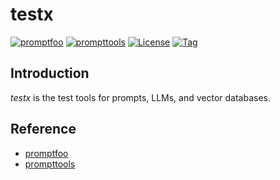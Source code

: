 # testx

[![promptfoo](https://img.shields.io/docker/pulls/craftslab/promptfoo)](https://hub.docker.com/r/craftslab/promptfoo)
[![prompttools](https://img.shields.io/docker/pulls/craftslab/prompttools)](https://hub.docker.com/r/craftslab/prompttools)
[![License](https://img.shields.io/github/license/ai-flowx/testx.svg)](https://github.com/ai-flowx/testx/blob/main/LICENSE)
[![Tag](https://img.shields.io/github/tag/ai-flowx/testx.svg)](https://github.com/ai-flowx/testx/tags)



## Introduction

*testx* is the test tools for prompts, LLMs, and vector databases.



## Reference

- [promptfoo](https://github.com/promptfoo/promptfoo)
- [prompttools](https://github.com/hegelai/prompttools)
